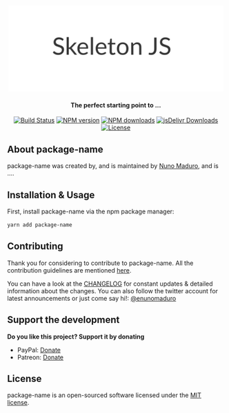 <p align="center">
  <a href="https://www.nunomaduro.com">
    <img alt="package-name" src="https://raw.githubusercontent.com/nunomaduro/skeleton-js/master/art/logo.png" width="500" >
  </a>

  <h4 align="center">The perfect starting point to ...</h4>

  <p align="center">
    <a href="https://travis-ci.org/nunomaduro/package-name"><img src="https://img.shields.io/travis/nunomaduro/package-name/master.svg" alt="Build Status"></img></a>
    <a href="https://npmjs.org/package/package-name"><img src="https://img.shields.io/npm/v/package-name.svg?style=flat-square" alt="NPM version"></img></a>
    <a href="http://npm-stat.com/charts.html?package=package-name"><img src="https://img.shields.io/npm/dm/package-name.svg?style=flat-square" alt="NPM downloads"></a>
    <a href="https://www.jsdelivr.com/package/npm/package-name"><img src="https://data.jsdelivr.com/v1/package/npm/package-name/badge" alt="jsDelivr Downloads"></img></a>
    <a href="LICENSE.txt"><img src="https://img.shields.io/badge/license-MIT-green.svg?style=flat-square" alt="License"></a>
  </p>
</p>

## About package-name

package-name was created by, and is maintained by [Nuno Maduro](https://github.com/nunomaduro), and is ....

## Installation & Usage

First, install package-name via the npm package manager:

```bash
yarn add package-name
```

## Contributing

Thank you for considering to contribute to package-name. All the contribution guidelines are mentioned [here](CONTRIBUTING.md).

You can have a look at the [CHANGELOG](CHANGELOG.md) for constant updates & detailed information about the changes. You can also follow the twitter account for latest announcements or just come say hi!: [@enunomaduro](https://twitter.com/enunomaduro)

## Support the development
**Do you like this project? Support it by donating**

- PayPal: [Donate](https://www.paypal.com/cgi-bin/webscr?cmd=_s-xclick&hosted_button_id=66BYDWAT92N6L)
- Patreon: [Donate](https://www.patreon.com/nunomaduro)

## License

package-name is an open-sourced software licensed under the [MIT license](LICENSE.md).
